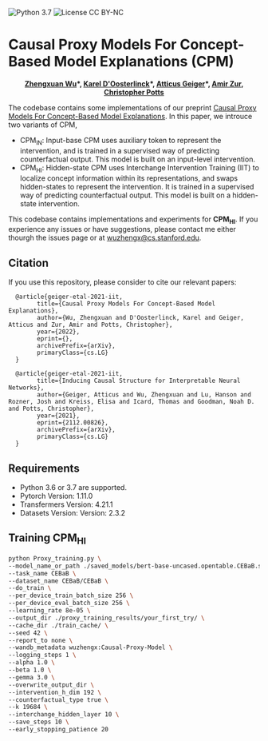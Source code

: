 ![Python 3.7](https://img.shields.io/badge/python-3.7-blueviolet.svg?style=plastic)
![License CC BY-NC](https://img.shields.io/badge/license-MIT-05b502.svg?style=plastic)

# Causal Proxy Models For Concept-Based Model Explanations (CPM)
<p align="center">
  <b><a href="https://nlp.stanford.edu/~wuzhengx/">Zhengxuan Wu</a>*, <a href="https://www.kareldoosterlinck.com/">Karel D'Oosterlinck</a>*, <a href="https://atticusg.github.io/">Atticus Geiger</a>*, <a href="https://www.linkedin.com/in/amir-zur-a924ba187/">Amir Zur</a>, <a href="https://web.stanford.edu/~cgpotts/">Christopher Potts</a></b></span>
</p>

The codebase contains some implementations of our preprint [Causal Proxy Models For Concept-Based Model Explanations](https://nlp.stanford.edu/~wuzhengx/). In this paper, we introuce two variants of CPM, 
* CPM<sub>IN</sub>: Input-base CPM uses auxiliary token to represent the intervention, and is trained in a supervised way of predicting counterfactual output. This model is built on an input-level intervention.
* CPM<sub>HI</sub>: Hidden-state CPM uses Interchange Intervention Training (IIT) to localize concept information within its representations, and swaps hidden-states to represent the intervention. It is trained in a supervised way of predicting counterfactual output. This model is built on a hidden-state intervention.

This codebase contains implementations and experiments for **CPM<sub>HI</sub>**. If you experience any issues or have suggestions, please contact me either thourgh the issues page or at wuzhengx@cs.stanford.edu. 

## Citation
If you use this repository, please consider to cite our relevant papers:
```stex
  @article{geiger-etal-2021-iit,
        title={Causal Proxy Models For Concept-Based Model Explanations}, 
        author={Wu, Zhengxuan and D'Oosterlinck, Karel and Geiger, Atticus and Zur, Amir and Potts, Christopher},
        year={2022},
        eprint={},
        archivePrefix={arXiv},
        primaryClass={cs.LG}
  }

  @article{geiger-etal-2021-iit,
        title={Inducing Causal Structure for Interpretable Neural Networks}, 
        author={Geiger, Atticus and Wu, Zhengxuan and Lu, Hanson and Rozner, Josh and Kreiss, Elisa and Icard, Thomas and Goodman, Noah D. and Potts, Christopher},
        year={2021},
        eprint={2112.00826},
        archivePrefix={arXiv},
        primaryClass={cs.LG}
  }
```

## Requirements
- Python 3.6 or 3.7 are supported.
- Pytorch Version: 1.11.0
- Transfermers Version: 4.21.1
- Datasets Version: Version: 2.3.2

## Training **CPM<sub>HI</sub>**

```bash
python Proxy_training.py \
--model_name_or_path ./saved_models/bert-base-uncased.opentable.CEBaB.sa.5-class.exclusive.seed_42/ \
--task_name CEBaB \
--dataset_name CEBaB/CEBaB \
--do_train \
--per_device_train_batch_size 256 \
--per_device_eval_batch_size 256 \
--learning_rate 8e-05 \
--output_dir ./proxy_training_results/your_first_try/ \
--cache_dir ./train_cache/ \
--seed 42 \
--report_to none \
--wandb_metadata wuzhengx:Causal-Proxy-Model \
--logging_steps 1 \
--alpha 1.0 \
--beta 1.0 \
--gemma 3.0 \
--overwrite_output_dir \
--intervention_h_dim 192 \
--counterfactual_type true \
--k 19684 \
--interchange_hidden_layer 10 \
--save_steps 10 \
--early_stopping_patience 20
```

